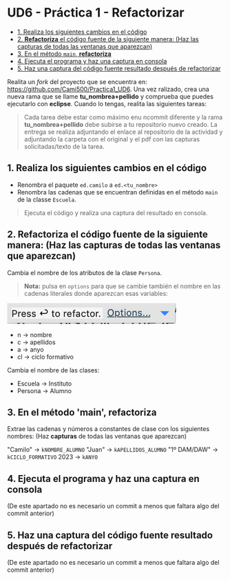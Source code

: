 # UD6 - Práctica 1 - Refactorizar

* [1. Realiza los siguientes cambios en el código](#1-realiza-los-siguientes-cambios-en-el-código)
* [2. **Refactoriza** el código fuente de la siguiente manera: (Haz las capturas de todas las ventanas que aparezcan)](#2-refactoriza-el-código-fuente-de-la-siguiente-manera--haz-las-capturas-de-todas-las-ventanas-que-aparezcan)
* [3. En el método `main`, **refactoriza**](#3-en-el-método-main-refactoriza)
* [4. Ejecuta el programa y haz una captura en consola](#4-ejecuta-el-programa-y-haz-una-captura-en-consola)
* [5. Haz una captura del código fuente resultado después de refactorizar](#5-haz-una-captura-del-código-fuente-resultado-después-de-refactorizar)

Realita un *fork* del proyecto que se encuentra en: <https://github.com/Cami500/Practica1_UD6>. Una vez ralizado, crea una nueva rama que se llame **tu_nombrea+pellido**  y comprueba que puedes ejecutarlo con **eclipse**. Cuando lo tengas, realita las siguientes tareas:

> Cada tarea debe estar como máximo enu ncommit diferente y la rama **tu_nombrea+pellido** debe subirse a tu repositorio nuevo creado.
> La entrega se realiza adjuntando el enlace al repositorio de la actividad y adjuntando la carpeta con el original y el pdf con las capturas solicitadas/texto de la tarea.

## 1. Realiza los siguientes cambios en el código

* Renombra el paquete `ed.camilo` a `ed.<tu_nombre>`
* Renombra las cadenas que se encuentran definidas en el método `main` de la classe `Escuela`.

> Ejecuta el código y realiza una captura del resultado en consola.

## 2. **Refactoriza** el código fuente de la siguiente manera: (Haz las capturas de todas las ventanas que aparezcan)

Cambia el nombre de los atributos de la clase `Persona`. 

> **Nota:** pulsa en `options` para que se cambie también el nombre en las cadenas literales donde aparezcan esas variables:

![Refactor Options Image](md_media/refactor.png)

* n -> nombre
* c -> apellidos
* a -> anyo
* cl -> ciclo formativo

Cambia el nombre de las clases:

* Escuela -> Instituto
* Persona -> Alumno

## 3. En el método 'main', **refactoriza**

Extrae las cadenas y números a constantes de clase con los siguientes nombres: (Haz **capturas** de todas las ventanas que aparezcan)


"Camilo" -> `kNOMBRE_ALUMNO`
"Juan" -> `kAPELLIDOS_ALUMNO`
"1º DAM/DAW" -> `kCICLO_FORMATIVO`
2023 -> `kANYO`

## 4. Ejecuta el programa y haz una captura en consola

(De este apartado no es necesario un commit a menos que faltara algo del commit anterior)

## 5. Haz una captura del código fuente resultado después de refactorizar

(De este apartado no es necesario un commit a menos que faltara algo del commit anterior)
